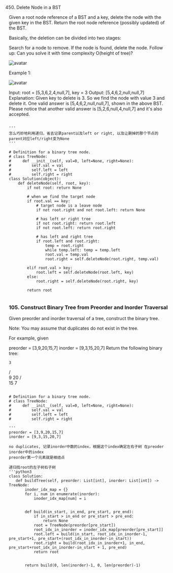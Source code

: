 450. Delete Node in a BST

Given a root node reference of a BST and a key, delete the node with the given key in the BST. Return the root node reference (possibly updated) of the BST.

Basically, the deletion can be divided into two stages:

Search for a node to remove.
If the node is found, delete the node.
Follow up: Can you solve it with time complexity O(height of tree)?

![avatar](https://assets.leetcode.com/uploads/2020/09/04/del_node_1.jpg)

Example 1:

![avatar](https://assets.leetcode.com/uploads/2020/09/04/del_node_supp.jpg)

Input: root = [5,3,6,2,4,null,7], key = 3
Output: [5,4,6,2,null,null,7]
Explanation: Given key to delete is 3. So we find the node with value 3 and delete it.
One valid answer is [5,4,6,2,null,null,7], shown in the above BST.
Please notice that another valid answer is [5,2,6,null,4,null,7] and it's also accepted.

```python3

'''
怎么巧妙地利用递归，省去记录parent以及left or right, 以及让删掉的那个节点的parent对应left/right变为None
'''

# Definition for a binary tree node.
# class TreeNode:
#     def __init__(self, val=0, left=None, right=None):
#         self.val = val
#         self.left = left
#         self.right = right
class Solution(object):
    def deleteNode(self, root, key):
        if not root: return None
        
        # when we find the target node
        if root.val == key:
            # target node is a leave node
            if not root.right and not root.left: return None
            
            # has left or right tree
            if not root.right: return root.left
            if not root.left: return root.right
            
            # has left and right tree
            if root.left and root.right:
                temp = root.right
                while temp.left: temp = temp.left
                root.val = temp.val
                root.right = self.deleteNode(root.right, temp.val)

        elif root.val > key:
            root.left = self.deleteNode(root.left, key)
        else:
            root.right = self.deleteNode(root.right, key)
            
        return root
        
```
### 105. Construct Binary Tree from Preorder and Inorder Traversal
Given preorder and inorder traversal of a tree, construct the binary tree.

Note:
You may assume that duplicates do not exist in the tree.

For example, given

preorder = [3,9,20,15,7]
inorder = [9,3,15,20,7]
Return the following binary tree:

    3
   / \
  9  20
    /  \
   15   7
   
   
 ```python3
 
 # Definition for a binary tree node.
# class TreeNode:
#     def __init__(self, val=0, left=None, right=None):
#         self.val = val
#         self.left = left
#         self.right = right

'''
preorder = [3,9,20,15,7]
inorder = [9,3,15,20,7]

no duplicates, 记录inorder中数的index，根据这个index确定左右子树 在preoder inorder中的index
preorder第一个元素就是根结点

递归找root的左子树右子树 
'''python3
class Solution:
    def buildTree(self, preorder: List[int], inorder: List[int]) -> TreeNode:
        inoder_idx_map = {}
        for i, num in enumerate(inorder):
            inoder_idx_map[num] = i
            
            
        def build(in_start, in_end, pre_start, pre_end):
            if in_start > in_end or pre_start > pre_end:
                return None
            root = TreeNode(preorder[pre_start])
            root_idx_in_inorder = inoder_idx_map[preorder[pre_start]]
            root.left = build(in_start, root_idx_in_inorder-1, pre_start+1, pre_start+(root_idx_in_inorder-in_start))
            root.right = build(root_idx_in_inorder+1, in_end, pre_start+root_idx_in_inorder-in_start + 1, pre_end)
            return root
        
        
        return build(0, len(inorder)-1, 0, len(preorder)-1)
        
 ```

